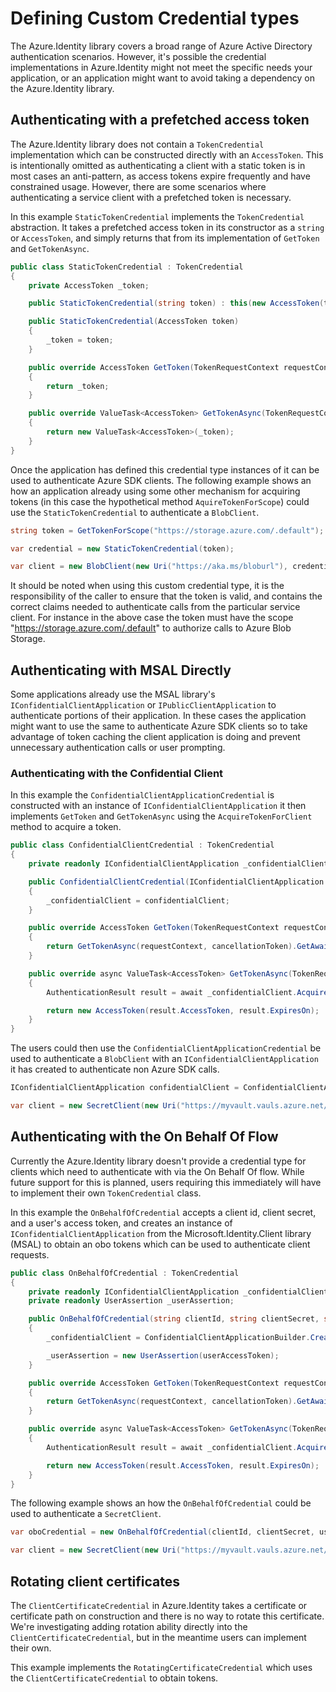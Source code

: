 # Defining Custom Credential types
The Azure.Identity library covers a broad range of Azure Active Directory authentication scenarios. However, it's possible the credential implementations in Azure.Identity might not meet the specific needs your application, or an application might want to avoid taking a dependency on the Azure.Identity library.

## Authenticating with a prefetched access token
The Azure.Identity library does not contain a `TokenCredential` implementation which can be constructed directly with an `AccessToken`. This is intentionally omitted as authenticating a client with a static token is in most cases an anti-pattern, as access tokens expire frequently and have constrained usage. However, there are some scenarios where authenticating a service client with a prefetched token is necessary.

In this example `StaticTokenCredential` implements the `TokenCredential` abstraction. It takes a prefetched access token in its constructor as a `string` or `AccessToken`, and simply returns that from its implementation of `GetToken` and `GetTokenAsync`.

```C# Snippet:StaticTokenCredential
public class StaticTokenCredential : TokenCredential
{
    private AccessToken _token;

    public StaticTokenCredential(string token) : this(new AccessToken(token, DateTimeOffset.MinValue)) { }

    public StaticTokenCredential(AccessToken token)
    {
        _token = token;
    }

    public override AccessToken GetToken(TokenRequestContext requestContext, CancellationToken cancellationToken)
    {
        return _token;
    }

    public override ValueTask<AccessToken> GetTokenAsync(TokenRequestContext requestContext, CancellationToken cancellationToken)
    {
        return new ValueTask<AccessToken>(_token);
    }
}
```

Once the application has defined this credential type instances of it can be used to authenticate Azure SDK clients. The following example shows an how an application already using some other mechanism for acquiring tokens (in this case the hypothetical method `AquireTokenForScope`) could use the `StaticTokenCredential` to authenticate a `BlobClient`.

```C# Snippet:StaticTokenCredentialUsage
string token = GetTokenForScope("https://storage.azure.com/.default");

var credential = new StaticTokenCredential(token);

var client = new BlobClient(new Uri("https://aka.ms/bloburl"), credential);
```

It should be noted when using this custom credential type, it is the responsibility of the caller to ensure that the token is valid, and contains the correct claims needed to authenticate calls from the particular service client. For instance in the above case the token must have the scope "https://storage.azure.com/.default" to authorize calls to Azure Blob Storage.

## Authenticating with MSAL Directly

Some applications already use the MSAL library's `IConfidentialClientApplication` or `IPublicClientApplication` to authenticate portions of their application. In these cases the application might want to use the same to authenticate Azure SDK clients so to take advantage of token caching the client application is doing and prevent unnecessary authentication calls or user prompting.

### Authenticating with the Confidential Client

In this example the `ConfidentialClientApplicationCredential` is constructed with an instance of `IConfidentialClientApplication` it then implements `GetToken` and `GetTokenAsync` using the `AcquireTokenForClient` method to acquire a token.

```C# Snippet:ConfidentialClientCredential
public class ConfidentialClientCredential : TokenCredential
{
    private readonly IConfidentialClientApplication _confidentialClient;

    public ConfidentialClientCredential(IConfidentialClientApplication confidentialClient)
    {
        _confidentialClient = confidentialClient;
    }

    public override AccessToken GetToken(TokenRequestContext requestContext, CancellationToken cancellationToken)
    {
        return GetTokenAsync(requestContext, cancellationToken).GetAwaiter().GetResult();
    }

    public override async ValueTask<AccessToken> GetTokenAsync(TokenRequestContext requestContext, CancellationToken cancellationToken)
    {
        AuthenticationResult result = await _confidentialClient.AcquireTokenForClient(requestContext.Scopes).ExecuteAsync();

        return new AccessToken(result.AccessToken, result.ExpiresOn);
    }
}
```

The users could then use the `ConfidentialClientApplicationCredential` be used to authenticate a `BlobClient` with an `IConfidentialClientApplication` it has created to authenticate non Azure SDK calls.

```C# Snippet:ConfidentialClientCredentialUsage
IConfidentialClientApplication confidentialClient = ConfidentialClientApplicationBuilder.Create(clientId).WithClientSecret(clientSecret).Build();

var client = new SecretClient(new Uri("https://myvault.vauls.azure.net/"), new ConfidentialClientCredential(confidentialClient));
```

## Authenticating with the On Behalf Of Flow
Currently the Azure.Identity library doesn't provide a credential type for clients which need to authenticate with via the On Behalf Of flow. While future support for this is planned, users requiring this immediately will have to implement their own `TokenCredential` class.

In this example the `OnBehalfOfCredential` accepts a client id, client secret, and a user's access token, and creates an instance of `IConfidentialClientApplication` from the Microsoft.Identity.Client library (MSAL) to obtain an obo tokens which can be used to authenticate client requests.

```C# Snippet:OnBehalfOfCredential
public class OnBehalfOfCredential : TokenCredential
{
    private readonly IConfidentialClientApplication _confidentialClient;
    private readonly UserAssertion _userAssertion;

    public OnBehalfOfCredential(string clientId, string clientSecret, string userAccessToken)
    {
        _confidentialClient = ConfidentialClientApplicationBuilder.Create(clientId).WithClientSecret(clientSecret).Build();

        _userAssertion = new UserAssertion(userAccessToken);
    }

    public override AccessToken GetToken(TokenRequestContext requestContext, CancellationToken cancellationToken)
    {
        return GetTokenAsync(requestContext, cancellationToken).GetAwaiter().GetResult();
    }

    public override async ValueTask<AccessToken> GetTokenAsync(TokenRequestContext requestContext, CancellationToken cancellationToken)
    {
        AuthenticationResult result = await _confidentialClient.AcquireTokenOnBehalfOf(requestContext.Scopes, _userAssertion).ExecuteAsync();

        return new AccessToken(result.AccessToken, result.ExpiresOn);
    }
}
```
The following example shows an how the `OnBehalfOfCredential` could be used to authenticate a `SecretClient`.


```C# Snippet:OnBehalfOfCredentialUsage
var oboCredential = new OnBehalfOfCredential(clientId, clientSecret, userAccessToken);

var client = new SecretClient(new Uri("https://myvault.vauls.azure.net/"), oboCredential);
```

## Rotating client certificates
The `ClientCertificateCredential` in Azure.Identity takes a certificate or certificate path on construction and there is no way to rotate this certificate. We're investigating adding rotation ability directly into the `ClientCertificateCredential`, but in the meantime users can implement their own.

This example implements the `RotatingCertificateCredential` which uses the `ClientCertificateCredential` to obtain tokens.
